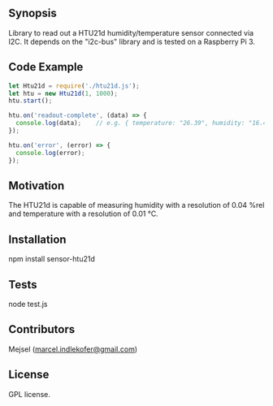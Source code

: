## Synopsis
Library to read out a HTU21d humidity/temperature sensor connected via I2C. It depends on the "i2c-bus" library and is tested on a Raspberry Pi 3.

## Code Example
```javascript
let Htu21d = require('./htu21d.js');
let htu = new Htu21d(1, 1000);
htu.start();

htu.on('readout-complete', (data) => {
  console.log(data);    // e.g. { temperature: "26.39", humidity: "16.45" }
});

htu.on('error', (error) => {
  console.log(error);
});
```

## Motivation
The HTU21d is capable of measuring humidity with a resolution of 0.04 %rel and temperature with a resolution of 0.01 °C.

## Installation
npm install sensor-htu21d

## Tests
node test.js

## Contributors
Mejsel (marcel.indlekofer@gmail.com)

## License
GPL license.
